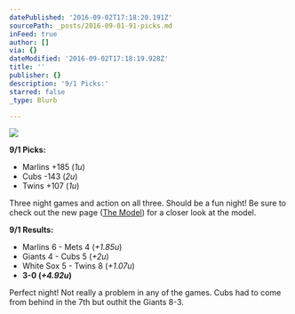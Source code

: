 ```yaml
---
datePublished: '2016-09-02T17:18:20.191Z'
sourcePath: _posts/2016-09-01-91-picks.md
inFeed: true
author: []
via: {}
dateModified: '2016-09-02T17:18:19.928Z'
title: ''
publisher: {}
description: '9/1 Picks:'
starred: false
_type: Blurb

---
```

![](https://the-grid-user-content.s3-us-west-2.amazonaws.com/9d06dea4-2e31-437a-86db-aad0f887d370.jpg)

**9/1 Picks:**

* Marlins +185 (_1u_)
* Cubs -143 (_2u_)
* Twins +107 (_1u_)

Three night games and action on all three. Should be a fun night! Be sure to check out the new page ([The Model][0]) for a closer look at the model.

**9/1 Results:**

* Marlins 6 - Mets 4 (_+1.85u_)
* Giants 4 - Cubs 5 (_+2u_)
* White Sox 5 - Twins 8 (_+1.07u_)
* **3-0 (**_**+4.92u**_**)**

Perfect night! Not really a problem in any of the games. Cubs had to come from behind in the 7th but outhit the Giants 8-3\.

[0]: http://thegrid.ai/mlb/the-model